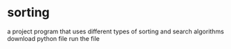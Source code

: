# sorting
a project program that uses different types of sorting and search algorithms<br>
download python file
run the file

